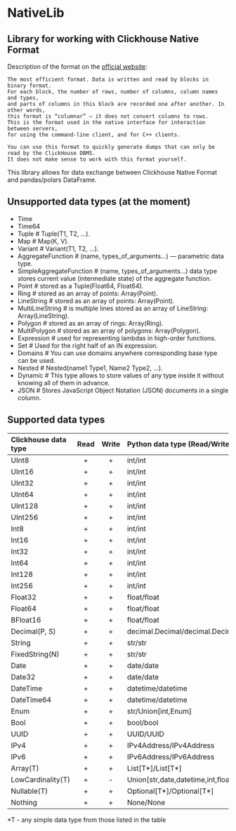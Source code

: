 # NativeLib

## Library for working with Clickhouse Native Format

Description of the format on the [official website](https://clickhouse.com/docs/en/interfaces/formats#native):

```quote
The most efficient format. Data is written and read by blocks in binary format.
For each block, the number of rows, number of columns, column names and types,
and parts of columns in this block are recorded one after another. In other words,
this format is “columnar” – it does not convert columns to rows.
This is the format used in the native interface for interaction between servers,
for using the command-line client, and for C++ clients.

You can use this format to quickly generate dumps that can only be read by the ClickHouse DBMS.
It does not make sense to work with this format yourself.
```

This library allows for data exchange between Clickhouse Native Format and pandas/polars DataFrame.

## Unsupported data types (at the moment)

* Time
* Time64
* Tuple # Tuple(T1, T2, ...).
* Map # Map(K, V).
* Variant # Variant(T1, T2, ...).
* AggregateFunction # (name, types_of_arguments...) — parametric data type.
* SimpleAggregateFunction # (name, types_of_arguments...) data type stores current value (intermediate state) of the aggregate function.
* Point # stored as a Tuple(Float64, Float64).
* Ring # stored as an array of points: Array(Point).
* LineString # stored as an array of points: Array(Point).
* MultiLineString # is multiple lines stored as an array of LineString: Array(LineString).
* Polygon # stored as an array of rings: Array(Ring).
* MultiPolygon # stored as an array of polygons: Array(Polygon).
* Expression # used for representing lambdas in high-order functions.
* Set # Used for the right half of an IN expression.
* Domains # You can use domains anywhere corresponding base type can be used.
* Nested # Nested(name1 Type1, Name2 Type2, ...).
* Dynamic # This type allows to store values of any type inside it without knowing all of them in advance.
* JSON # Stores JavaScript Object Notation (JSON) documents in a single column.

## Supported data types

| Clickhouse data type  | Read   | Write  | Python data type (Read/Write)        |
|:----------------------|:------:|:------:|:-------------------------------------|
| UInt8                 | +      | +      | int/int                              |
| UInt16                | +      | +      | int/int                              |
| UInt32                | +      | +      | int/int                              |
| UInt64                | +      | +      | int/int                              |
| UInt128               | +      | +      | int/int                              |
| UInt256               | +      | +      | int/int                              |
| Int8                  | +      | +      | int/int                              |
| Int16                 | +      | +      | int/int                              |
| Int32                 | +      | +      | int/int                              |
| Int64                 | +      | +      | int/int                              |
| Int128                | +      | +      | int/int                              |
| Int256                | +      | +      | int/int                              |
| Float32               | +      | +      | float/float                          |
| Float64               | +      | +      | float/float                          |
| BFloat16              | +      | +      | float/float                          |
| Decimal(P, S)         | +      | +      | decimal.Decimal/decimal.Decimal      |
| String                | +      | +      | str/str                              |
| FixedString(N)        | +      | +      | str/str                              |
| Date                  | +      | +      | date/date                            |
| Date32                | +      | +      | date/date                            |
| DateTime              | +      | +      | datetime/datetime                    |
| DateTime64            | +      | +      | datetime/datetime                    |
| Enum                  | +      | +      | str/Union[int,Enum]                  |
| Bool                  | +      | +      | bool/bool                            |
| UUID                  | +      | +      | UUID/UUID                            |
| IPv4                  | +      | +      | IPv4Address/IPv4Address              |
| IPv6                  | +      | +      | IPv6Address/IPv6Address              |
| Array(T)              | +      | +      | List[T*]/List[T*]                    |
| LowCardinality(T)     | +      | -      | Union[str,date,datetime,int,float]/- |
| Nullable(T)           | +      | +      | Optional[T*]/Optional[T*]            |
| Nothing               | +      | +      | None/None                            |

*T - any simple data type from those listed in the table
